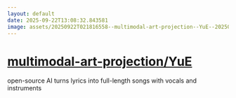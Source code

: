```yaml
---
layout: default
date: 2025-09-22T13:08:32.843581
image: assets/20250922T021816558--multimodal-art-projection--YuE--20250922T030545436--cropped.png
---
```


# [multimodal-art-projection/YuE](https://github.com/multimodal-art-projection/YuE)

open-source AI turns lyrics into full-length songs with vocals and instruments

